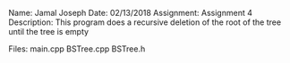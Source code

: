 Name: Jamal Joseph
Date: 02/13/2018
Assignment: Assignment 4
Description:
    This program does a recursive deletion of the root of the tree until the tree is empty

Files:
    main.cpp
    BSTree.cpp
    BSTree.h